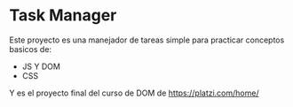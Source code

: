 # Task Manager

Este proyecto es una manejador de tareas simple para practicar conceptos basicos de: 

- JS Y DOM 
- CSS 

Y es el proyecto final del curso de DOM de https://platzi.com/home/ 
